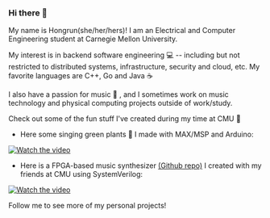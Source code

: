 ### Hi there 👋
My name is Hongrun(she/her/hers)!
I am an Electrical and Computer Engineering student at Carnegie Mellon University.

My interest is in backend software engineering 💻 -- including but not restricted to distributed systems, infrastructure, security and cloud, etc.
My favorite languages are C++, Go and Java ☕

I also have a passion for music 🎼 , and I sometimes work on music technology and physical computing projects outside of work/study.

Check out some of the fun stuff I've created during my time at CMU 🌟
- Here some singing green plants 🌱 I made with MAX/MSP and Arduino:

[![Watch the video](https://i9.ytimg.com/vi/7qudEexKKws/mqdefault.jpg?v=5fc9b7d5&sqp=CJj8mYkG&rs=AOn4CLBROMcM7uWZFBVkFJVN0MjjBK1J3g)](https://youtu.be/7qudEexKKws)

- Here is a FPGA-based music synthesizer [(Github repo)](https://github.com/jiulingz/conFFTi) I created with my friends at CMU using SystemVerilog:

[![Watch the video](http://course.ece.cmu.edu/~ece500/projects/s21-teamd8/wp-content/uploads/sites/149/2021/03/design-review-1-768x432.jpg)](https://youtu.be/zdNPF3ZBTvo)

Follow me to see more of my personal projects!
